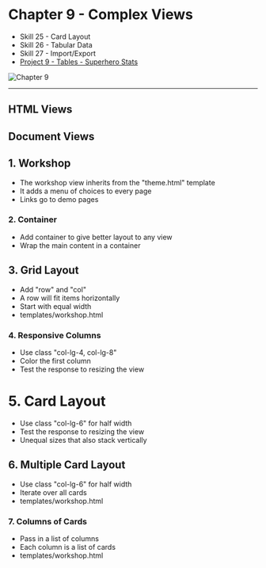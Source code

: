 # Chapter 9 - Complex Views

- Skill 25 - Card Layout
- Skill 26 - Tabular Data
- Skill 27 - Import/Export
- [Project 9 - Tables - Superhero Stats](../project/9)

![Chapter 9](img/chapter-9.jpg)

---

## HTML Views

## Document Views

## 1. Workshop
* The workshop view inherits from the "theme.html" template
* It adds a menu of choices to every page
* Links go to demo pages


### 2. Container

* Add container to give better layout to any view
* Wrap the main content in a container


## 3. Grid Layout 
* Add "row" and "col"
* A row will fit items horizontally
* Start with equal width
* templates/workshop.html


### 4. Responsive Columns

* Use class "col-lg-4, col-lg-8"
* Color the first column
* Test the response to resizing the view


# 5. Card Layout

* Use class "col-lg-6" for half width
* Test the response to resizing the view
* Unequal sizes that also stack vertically


## 6. Multiple Card Layout

* Use class "col-lg-6" for half width
* Iterate over all cards
* templates/workshop.html


### 7. Columns of Cards

* Pass in a list of columns
* Each column is a list of cards
* templates/workshop.html

